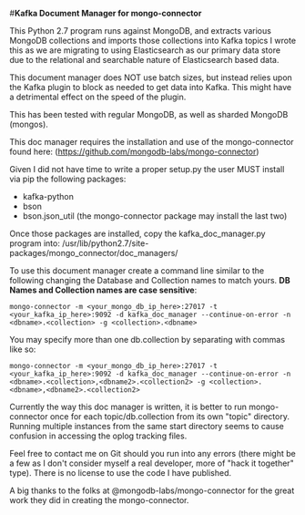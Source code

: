 #**Kafka Document Manager for mongo-connector**

This Python 2.7 program runs against MongoDB, and extracts various MongoDB collections and imports those collections into Kafka topics
I wrote this as we are migrating to using Elasticsearch as our primary data store due to the relational and searchable nature of Elasticsearch based data.

This document manager does NOT use batch sizes, but instead relies upon the Kafka plugin to block as needed to get data into Kafka.  This might have a detrimental effect on the speed of the plugin.

This has been tested with regular MongoDB, as well as sharded MongoDB (mongos).

This doc manager requires the installation and use of the mongo-connector found here:
(https://github.com/mongodb-labs/mongo-connector)

Given I did not have time to write a proper setup.py the user MUST install via pip the following packages:

- kafka-python
- bson
- bson.json_util (the mongo-connector package may install the last two)

Once those packages are installed, copy the kafka_doc_manager.py program into:
/usr/lib/python2.7/site-packages/mongo_connector/doc_managers/

To use this document manager create a command line similar to the following changing the Database and Collection names to match yours.  **DB Names and Collection names are case sensitive**:
```
mongo-connector -m <your_mongo_db_ip_here>:27017 -t <your_kafka_ip_here>:9092 -d kafka_doc_manager --continue-on-error -n <dbname>.<collection> -g <collection>.<dbname>
```
You may specify more than one db.collection by separating with commas like so:
```
mongo-connector -m <your_mongo_db_ip_here>:27017 -t <your_kafka_ip_here>:9092 -d kafka_doc_manager --continue-on-error -n <dbname>.<collection>,<dbname2>.<collection2> -g <collection>.<dbname>,<dbname2>.<collection2>
```

Currently the way this doc manager is written, it is better to run mongo-connector once for each topic/db.collection from its own "topic" directory.  Running multiple instances from the same start directory seems to cause confusion in accessing the oplog tracking files.

Feel free to contact me on Git should you run into any errors (there might be a few as I don't consider myself a real developer, more of "hack it together" type).   There is no license to use the code I have published.

A big thanks to the folks at @mongodb-labs/mongo-connector for the great work they did in creating the mongo-connector.
